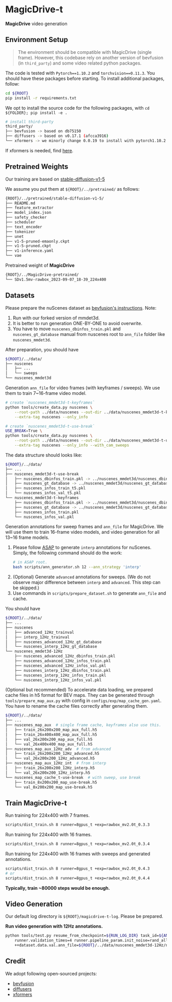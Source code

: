 # MagicDrive-t

**MagicDrive** video generation

## Environment Setup
> The environment should be compatible with MagicDrive (single frame). However, this codebase rely on another version of bevfusion (in `third_party`) and some video related python packages.

The code is tested with `Pytorch==1.10.2` and `torchvision==0.11.3`.
You should have these packages before starting. To install additional packages, follow:

```bash
cd ${ROOT}
pip install -r requirements.txt
```

We opt to install the source code for the following packages, with `cd ${FOLDER}; pip install -e .`

```bash
# install third-party
third_party/
├── bevfusion -> based on db75150
├── diffusers -> based on v0.17.1 (afcca3916)
└── xformers -> we minorly change 0.0.19 to install with pytorch1.10.2
```
If xformers is needed, find [here](https://github.com/cure-lab/MagicDrive/tree/main/third_party/xformers).

## Pretrained Weights

Our training are based on [stable-diffusion-v1-5](https://huggingface.co/runwayml/stable-diffusion-v1-5)

We assume you put them at `${ROOT}/../pretrained/` as follows:

```bash
{ROOT}/../pretrained/stable-diffusion-v1-5/
├── README.md
├── feature_extractor
├── model_index.json
├── safety_checker
├── scheduler
├── text_encoder
├── tokenizer
├── unet
├── v1-5-pruned-emaonly.ckpt
├── v1-5-pruned.ckpt
├── v1-inference.yaml
└── vae
```

Pretrained weight of **MagicDrive**

```bash
{ROOT}/../MagicDrive-pretrained/
└── SDv1.5mv-rawbox_2023-09-07_18-39_224x400
```

## Datasets

Please prepare the nuScenes dataset as [bevfusion's instructions](https://github.com/mit-han-lab/bevfusion#data-preparation). Note:
1. Run with our forked version of mmdet3d.
2. It is better to run generation ONE-BY-ONE to avoid overwrite.
3. You have to move `nuscenes_dbinfos_train.pkl` and `nuscenes_gt_database` manual from nuscenes root to `ann_file` folder like `nuscenes_mmdet3d`.

After preparation, you should have
```bash
${ROOT}/../data/
├── nuscenes
│   ├── ...
│   └── sweeps
└── nuscenes_mmdet3d
```

Generation `ann_file` for video frames (with keyframes / sweeps). We use them to train 7~16-frame video model.

```bash
# create `nuscenes_mmdet3d-t-keyframes`
python tools/create_data.py nuscenes \
	--root-path ../data/nuscenes --out-dir ../data/nuscenes_mmdet3d-t-keyframes/ \
	--extra-tag nuscenes --only_info

# create `nuscenes_mmdet3d-t-use-break`
USE_BREAK=True \
python tools/create_data.py nuscenes \
	--root-path ../data/nuscenes --out-dir ../data/nuscenes_mmdet3d-t-use-break/ \
	--extra-tag nuscenes --only_info --with_cam_sweeps
```

The data structure should looks like:

```bash
${ROOT}/../data/
├── ...
├── nuscenes_mmdet3d-t-use-break
│   ├── nuscenes_dbinfos_train.pkl -> ../nuscenes_mmdet3d/nuscenes_dbinfos_train.pkl
│   ├── nuscenes_gt_database -> ../nuscenes_mmdet3d/nuscenes_gt_database/
│   ├── nuscenes_infos_train_t5.pkl
│   └── nuscenes_infos_val_t5.pkl
└── nuscenes_mmdet3d-t-keyframes
    ├── nuscenes_dbinfos_train.pkl -> ../nuscenes_mmdet3d/nuscenes_dbinfos_train.pkl
    ├── nuscenes_gt_database -> ../nuscenes_mmdet3d/nuscenes_gt_database
    ├── nuscenes_infos_train.pkl
    └── nuscenes_infos_val.pkl
```

Generation annotations for sweep frames and `ann_file` for MagicDrive. We will use them to train 16-frame video models, and video generation for all 13~16 frame models.

1. Please follow [ASAP](https://github.com/JeffWang987/ASAP/blob/main/docs/prepare_data.md) to generate `interp` annotations for nuScenes. Simply, the following command should do the work:
	```bash
	# in ASAP root.
	bash scripts/ann_generator.sh 12 --ann_strategy 'interp' 	
	```
2. (Optional) Generate `advanced` annotations for sweeps. (We do not observe major difference between `interp` and `advanced`. This step can be skipped.)
3. Use commands in `scripts/prepare_dataset.sh` to generate `ann_file` and cache.

You should have
```bash
${ROOT}/../data/
├── ...
├── nuscenes
│	├── advanced_12Hz_trainval
│	├── interp_12Hz_trainval
│	├── nuscenes_advanced_12Hz_gt_database
│	└── nuscenes_interp_12Hz_gt_database
└── nuscenes_mmdet3d-12Hz
	├── nuscenes_advanced_12Hz_dbinfos_train.pkl
	├── nuscenes_advanced_12Hz_infos_train.pkl
	├── nuscenes_advanced_12Hz_infos_val.pkl
	├── nuscenes_interp_12Hz_dbinfos_train.pkl
	├── nuscenes_interp_12Hz_infos_train.pkl
	└── nuscenes_interp_12Hz_infos_val.pkl
```

(Optional but recommended) To accelerate data loading, we prepared cache files in h5 format for BEV maps. They can be generated through `tools/prepare_map_aux.py` with config in `configs/exp/map_cache_gen.yaml`. You have to rename the cache files correctly after generating them.

```bash
${ROOT}/../data/
├── ...
├── nuscenes_map_aux  # single frame cache, keyframes also use this.
│   ├── train_26x200x200_map_aux_full.h5
│   ├── train_26x400x400_map_aux_full.h5
│   ├── val_26x200x200_map_aux_full.h5
│   └── val_26x400x400_map_aux_full.h5
├── nuscenes_map_aux_12Hz_adv  # from advanced
│	├── train_26x200x200_12Hz_advanced.h5
│ 	└── val_26x200x200_12Hz_advanced.h5
├── nuscenes_map_aux_12Hz_int  # from interp
│	├── train_26x200x200_12Hz_interp.h5
│	└── val_26x200x200_12Hz_interp.h5
└── nuscenes_map_cache_t-use-break  # with sweep, use break
	├── train_8x200x200_map_use-break.h5
	└── val_8x200x200_map_use-break.h5
```

## Train MagicDrive-t

Run training for 224x400 with 7 frames.

```bash
scripts/dist_train.sh 8 runner=8gpus_t +exp=rawbox_mv2.0t_0.3.3
```

Run training for 224x400 with 16 frames.

```bash
scripts/dist_train.sh 8 runner=8gpus_t +exp=rawbox_mv2.0t_0.3.4
```

Run training for 224x400 with 16 frames with sweeps and generated annotations.

```bash
scripts/dist_train.sh 8 runner=8gpus_t +exp=rawbox_mv2.0t_0.4.3
# or
scripts/dist_train.sh 8 runner=8gpus_t +exp=rawbox_mv2.0t_0.4.4
```

**Typically, train ~80000 steps would be enough.**

## Video Generation

Our default log directory is `${ROOT}/magicdrive-t-log`. Please be prepared.

**Run video generation with 12Hz annotations.**

```bash
python tools/test.py resume_from_checkpoint=${RUN_LOG_DIR} task_id=${ANY} \
	runner.validation_times=4 runner.pipeline_param.init_noise=rand_all \
	++dataset.data.val.ann_file=${ROOT}/../data/nuscenes_mmdet3d-12Hz/nuscenes_interp_12Hz_infos_val.pkl
```

## Credit
We adopt following open-sourced projects:
- [bevfusion](https://github.com/mit-han-lab/bevfusion)
- [diffusers](https://github.com/huggingface/diffusers)
- [xformers](https://github.com/facebookresearch/xformers)
